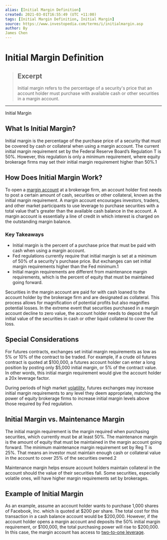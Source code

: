 ```yaml
---
alias: [Initial Margin Definition]
created: 2021-03-01T16:55:49 (UTC +11:00)
tags: [Initial Margin Definition, Initial Margin]
source: https://www.investopedia.com/terms/i/initialmargin.asp
author: By
James Chen
---
```


# Initial Margin Definition

> ## Excerpt
> Initial margin refers to the percentage of a security's price that an account holder must purchase with available cash or other securities in a margin account.

---

Initial Margin
## What Is Initial Margin?

Initial margin is the percentage of the purchase price of a security that must be covered by cash or collateral when using a margin account. The current initial margin requirement set by the Federal Reserve Board’s Regulation T is 50%. However, this regulation is only a minimum requirement, where equity brokerage firms may set their initial margin requirement higher than 50%.1 

## How Does Initial Margin Work?

To open a [margin account](https://www.investopedia.com/ask/answers/200.asp) at a brokerage firm, an account holder first needs to post a certain amount of cash, securities or other collateral, known as the initial margin requirement. A margin account encourages investors, traders, and other market participants to use leverage to purchase securities with a total value that's greater than the available cash balance in the account. A margin account is essentially a line of credit in which interest is charged on the outstanding margin balance.

### Key Takeaways

-   Initial margin is the percent of a purchase price that must be paid with cash when using a margin account.   
-   Fed regulations currently require that initial margin is set at a minimum of 50% of a security's purchase price. But exchanges can set initial margin requirements higher than the Fed minimum.1
-   Initial margin requirements are different from maintenance margin requirements, which is the percent of equity that must be maintained going forward.

Securities in the margin account are paid for with cash loaned to the account holder by the brokerage firm and are designated as collateral. This process allows for magnification of potential profits but also magnifies potential losses. In the extreme event that securities purchased in a margin account decline to zero value, the account holder needs to deposit the full initial value of the securities in cash or other liquid collateral to cover the loss.

## Special Considerations 

For futures contracts, exchanges set initial margin requirements as low as 5% or 10% of the contract to be traded. For example, if a crude oil futures contract is quoted at $100,000, a futures account holder can enter a long position by posting only $5,000 initial margin, or 5% of the contract value. In other words, this initial margin requirement would give the account holder a 20x leverage factor.

During periods of high market [volatility](https://www.investopedia.com/terms/v/volatility.asp), futures exchanges may increase initial margin requirements to any level they deem appropriate, matching the power of equity brokerage firms to increase initial margin levels above those required by Fed regulation.

## Initial Margin vs. Maintenance Margin 

The initial margin requirement is the margin required when purchasing securities, which currently must be at least 50%. The maintenance margin is the amount of equity that must be maintained in the margin account going forward. The minimum maintenance margin requirement set by Reg T is 25%. That means an investor must maintain enough cash or collateral value in the account to cover 25% of the securities owned.2 

Maintenance margin helps ensure account holders maintain collateral in the account should the value of their securities fall. Some securities, especially volatile ones, will have higher margin requirements set by brokerages. 

## Example of Initial Margin

As an example, assume an account holder wants to purchase 1,000 shares of Facebook, Inc. which is quoted at $200 per share. The total cost for this transaction in a cash balance account would be $200,000. However, if the account holder opens a margin account and deposits the 50% initial margin requirement, or $100,000, the total purchasing power will rise to $200,000. In this case, the margin account has access to [two-to-one leverage](https://www.investopedia.com/terms/l/leverageratio.asp).
